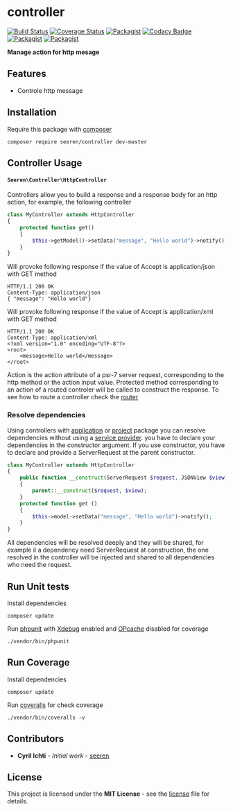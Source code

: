 # controller
 [![Build Status](https://travis-ci.org/seeren/controller.svg?branch=master)](https://travis-ci.org/seeren/controller) [![Coverage Status](https://coveralls.io/repos/github/seeren/controller/badge.svg?branch=master)](https://coveralls.io/github/seeren/controller?branch=master) [![Packagist](https://img.shields.io/packagist/dt/seeren/controller.svg)](https://packagist.org/packages/seeren/controller/stats) [![Codacy Badge](https://api.codacy.com/project/badge/Grade/4a0463fb5a084be5bda68e4e36d7c7ac)](https://www.codacy.com/app/seeren/controller?utm_source=github.com&amp;utm_medium=referral&amp;utm_content=seeren/controller&amp;utm_campaign=Badge_Grade) [![Packagist](https://img.shields.io/packagist/v/seeren/controller.svg)](https://packagist.org/packages/seeren/controller#) [![Packagist](https://img.shields.io/packagist/l/seeren/controller.svg)](LICENSE)

**Manage action for http mesage**

## Features
* Controle http message

## Installation
Require this package with [composer](https://getcomposer.org/)
```
composer require seeren/controller dev-master
```

## Controller Usage

#### `Seeren\Controller\HttpController`
Controllers allow you to build a response and a response body for an http action, for example, the following controller
```php
class MyController extends HttpController
{
    protected function get()
    {
        $this->getModel()->setData("message", "Hello world")->notify();
    }
}
```
Will provoke following response if the value of Accept is application/json with GET method
```
HTTP/1.1 200 OK
Content-Type: application/json
{ "message": "Hello world"}
```
Will provoke following response if the value of Accept is application/xml with GET method
```
HTTP/1.1 200 OK
Content-Type: application/xml
<?xml version="1.0" encoding="UTF-8"?>
<root>
    <message>Hello world</message>
</root>
```
Action is the action attribute of a psr-7 server request, corresponding to the http method or the action input value. Protected method corresponding to an action of a routed controler will be called to construct the response. To see how to route a controller check the [router](https://github.com/seeren/router)

### Resolve dependencies
Using controllers with [application](https://github.com/seeren/application) or [project](https://github.com/seeren/project) package you can resolve dependencies without using a [service provider](https://github.com/seeren/container). you have to declare your dependencies in the constructor argument. If you use constructor, you have to declare and provide a ServerRequest at the parent constructor.
```php
class MyController extends HttpController
{
    public function __construct(ServerRequest $request, JSONView $view)
    {
        parent::__construct($request, $view);
    }
    protected function get ()
    {
        $this->model->setData("message", "Hello world")->notify();
    }
}
```
All dependencies will be resolved deeply and they will be shared, for example il a dependency need ServerRequest at construction, the one resolved in the controller will be injected and shared to all dependencies who need the request.

## Run Unit tests
Install dependencies
```
composer update
```
Run [phpunit](https://phpunit.de/) with [Xdebug](https://xdebug.org/) enabled and [OPcache](http://php.net/manual/fr/book.opcache.php) disabled for coverage
```
./vendor/bin/phpunit
```
## Run Coverage
Install dependencies
```
composer update
```
Run [coveralls](https://coveralls.io/) for check coverage
```
./vendor/bin/coveralls -v
```

##  Contributors
* **Cyril Ichti** - *Initial work* - [seeren](https://github.com/seeren)

## License
This project is licensed under the **MIT License** - see the [license](LICENSE) file for details.